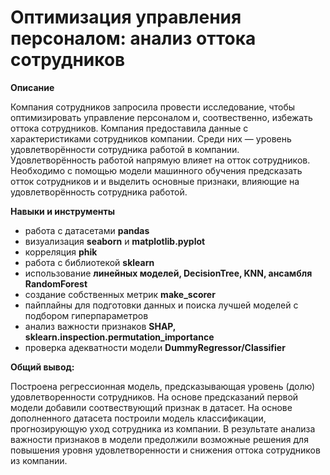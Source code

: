# Оптимизация управления персоналом: анализ оттока сотрудников

**Описание**

Компания сотрудников запросила провести исследование, чтобы оптимизировать управление персоналом и, соотвественно, избежать оттока сотрудников. Компания предоставила данные с характеристиками сотрудников компании. Среди них — уровень удовлетворённости сотрудника работой в компании. Удовлетворённость работой напрямую влияет на отток сотрудников. Необходимо с помощью модели машинного обучения предсказать отток сотрудников и и выделить основные признаки, влияющие на удовлетворённость сотрудника работой.

**Навыки и инструменты**
- работа с датасетами **pandas**
- визуализация **seaborn** и **matplotlib.pyplot**
- корреляция **phik**
- работа с библиотекой **sklearn**
- использование **линейных моделей, DecisionTree, KNN, ансамбля RandomForest**
- создание собственных метрик **make_scorer**
- пайплайны для подготовки данных и поиска лучшей моделей с подбором гиперпараметров
- анализ важности признаков **SHAP, sklearn.inspection.permutation_importance**
- проверка адекватности модели **DummyRegressor/Classifier**

**Общий вывод:**

Построена регрессионная модель, предсказывающая уровень (долю) удовлетворенности сотрудников. На основе предсказаний первой модели добавили соотвествующий признак в датасет. На основе дополненного датасета построили модель классификации, прогнозирующую уход сотрудника из компании. В результате анализа важности признаков в модели предолжили возможные решения для повышения уровня удовлетворенности и снижения оттока сотрудников из компании.
